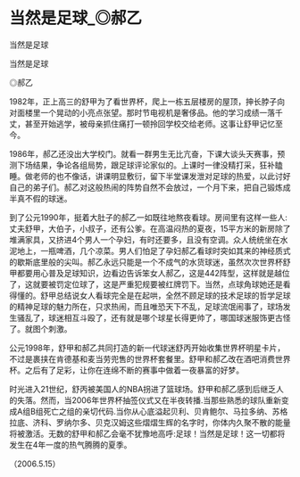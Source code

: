# 当然是足球_◎郝乙

当然是足球

当然是足球

◎郝乙

1982年，正上高三的舒甲为了看世界杯，爬上一栋五层楼房的屋顶，抻长脖子向对面楼里一个晃动的小亮点张望。那时节电视机是奢侈品。他的学习成绩一落千丈，甚至开始逃学，被母亲抓住痛打一顿拎回学校交给老师。这事让舒甲记忆至今。

1986年，郝乙还没出大学校门。就看一群男生无比亢奋，下课大谈头天赛事，预测下场结果，争论各组局势，跟足球评论家似的。上课时一律没精打采，狂补瞌睡。做老师的也不像话，讲课明显敷衍，留下半堂课发泄对足球的热爱，以此讨好自己的弟子们。郝乙对这般热闹的阵势自然不会放过，一个月下来，把自己锻炼成半真不假的球迷。

到了公元1990年，挺着大肚子的郝乙一如既往地熬夜看球。房间里有这样一些人:丈夫舒甲，大伯子，小叔子，还有公爹。在高温闷热的夏夜，15平方米的新房除了堆满家具，又挤进4个男人一个孕妇，有时还要多，且没有空调。众人统统坐在水泥地上，一瓶啤酒，几个凉菜。男人们怕足了孕妇郝乙看球时突如其来的神经质式的歇斯底里般的尖叫。郝乙永远只能是一个不成气的水货球迷，虽然次次世界杯舒甲都要用心普及足球知识，边看边告诉笨女人郝乙，这是442阵型，这样就是越位了，这就要被罚定位球了，这是严重犯规要被红牌罚下。当然，点球角球她还是看得懂的。舒甲总结说女人看球完全是在起哄，全然不顾足球的技术足球的哲学足球的精神足球的魅力所在，只求热闹，而且唯恐天下不乱，足球流氓闹事了，球场发生骚乱了，球迷相互斗殴了，还有就是哪个球星长得更帅了，哪国球迷服饰更古怪了。就图个刺激。

公元1998年，舒甲和郝乙共同打造的新一代球迷舒丙开始收集世界杯明星卡片，不过是裹挟在肯德基和麦当劳兜售的世界杯套餐里。舒甲和郝乙改在酒吧消费世界杯。之后有了足彩，让你在连绵不断的赛事中做着一夜暴富的好梦。

时光进入21世纪，舒丙被美国人的NBA拐进了篮球场。舒甲和郝乙感到后继乏人的失落。然而，当2006年世界杯抽签仪式又在半夜转播.当那些熟悉的球队重新变成A组B组死亡之组的亲切代码.当你从心底溢起贝利、贝肯鲍尔、马拉多纳、苏格拉底、济科、罗纳尔多、贝克汉姆这些熠熠生辉的名字时，你体内久聚不散的能量将被激活。无数的舒甲和郝乙会毫不犹豫地高呼:足球！当然是足球！这一切都将发生在4年一度的热气腾腾的夏季。

（2006.5.15）